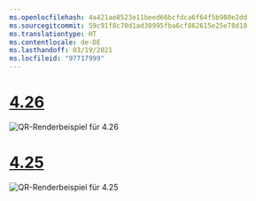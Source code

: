 ```yaml
---
ms.openlocfilehash: 4a421ae8523e11beed66bcfdca6f64f5b980e2dd
ms.sourcegitcommit: 59c91f8c70d1ad30995fba6cf862615e25e78d10
ms.translationtype: HT
ms.contentlocale: de-DE
ms.lasthandoff: 03/19/2021
ms.locfileid: "97717999"
---
```

# <a name="426"></a>[4.26](#tab/426)

![QR-Renderbeispiel für 4.26](../images/qr-codes-img-02.png)

# <a name="425"></a>[4.25](#tab/425)

![QR-Renderbeispiel für 4.25](../images/unreal-qr-render.PNG)

